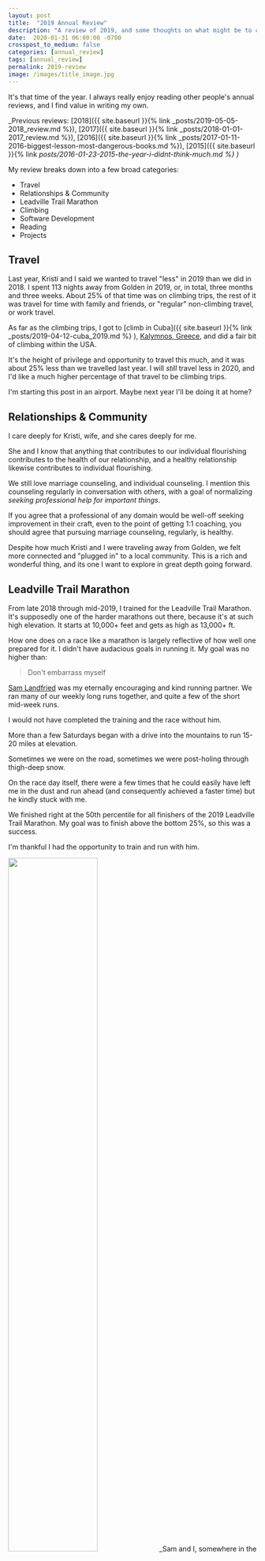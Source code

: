 ```yaml
---
layout: post
title:  "2019 Annual Review"
description: "A review of 2019, and some thoughts on what might be to come in 2020"
date:  2020-01-31 06:00:00 -0700
crosspost_to_medium: false
categories: [annual_review]
tags: [annual_review]
permalink: 2019-review
image: /images/title_image.jpg
---
```


It's that time of the year. I always really enjoy reading other people's annual reviews, and I find value in writing my own. 

_Previous reviews: [2018]({{ site.baseurl }}{% link _posts/2019-05-05-2018_review.md %}), [2017]({{ site.baseurl }}{% link _posts/2018-01-01-2017_review.md %}), 
[2016]({{ site.baseurl }}{% link _posts/2017-01-11-2016-biggest-lesson-most-dangerous-books.md %}), [2015]({{ site.baseurl }}{% link _posts/2016-01-23-2015-the-year-i-didnt-think-much.md %} )_

My review breaks down into a few broad categories:

- Travel
- Relationships & Community
- Leadville Trail Marathon
- Climbing
- Software Development
- Reading
- Projects


## Travel

Last year, Kristi and I said we wanted to travel "less" in 2019 than we did in 2018. I spent 113 nights away from Golden in 2019, or, in total, three months and three weeks. About 25% of that time was on climbing trips, the rest of it was travel for time with family and friends, or "regular" non-climbing travel, or work travel. 

As far as the climbing trips, I got to [climb in Cuba]({{ site.baseurl }}{% link _posts/2019-04-12-cuba_2019.md %} ), [Kalymnos, Greece](https://teamthompsontravels.tumblr.com/post/189273777538/kalymnos-greece-we-met-climbers-from-all-around), and did a fair bit of climbing within the USA. 

It's the height of privilege and opportunity to travel this much, and it was about 25% less than we travelled last year. I will _still_ travel less in 2020, and I'd like a much higher percentage of that travel to be climbing trips. 

I'm starting this post in an airport. Maybe next year I'll be doing it at home?

## Relationships & Community

I care deeply for Kristi, wife, and she cares deeply for me.

She and I know that anything that contributes to our individual flourishing contributes to the health of our relationship, and a healthy relationship likewise contributes to individual flourishing. 

We still love marriage counseling, and individual counseling. I mention this counseling regularly in conversation with others, with a goal of normalizing _seeking professional help for important things_. 

If you agree that a professional of any domain would be well-off seeking improvement in their craft, even to the point of getting 1:1 coaching, you should agree that pursuing marriage counseling, regularly, is healthy. 

<!--more-->

Despite how much Kristi and I were traveling away from Golden, we felt more connected and "plugged in" to a local community. This is a rich and wonderful thing, and its one I want to explore in great depth going forward.

## Leadville Trail Marathon

From late 2018 through mid-2019, I trained for the Leadville Trail Marathon. It's supposedly one of the harder marathons out there, because it's at such high elevation. It starts at 10,000+ feet and gets as high as 13,000+ ft. 

How one does on a race like a marathon is largely reflective of how well one prepared for it. I didn't have audacious goals in running it. My goal was no higher than:

> Don't embarrass myself

[Sam Landfried](https://github.com/samlandfried) was my eternally encouraging and kind running partner. We ran many of our weekly long runs together, and quite a few of the short mid-week runs. 

I would not have completed the training and the race without him. 

More than a few Saturdays began with a drive into the mountains to run 15-20 miles at elevation. 

Sometimes we were on the road, sometimes we were post-holing through thigh-deep snow. 

On the race day itself, there were a few times that he could easily have left me in the dust and run ahead (and consequently achieved a faster time) but he kindly stuck with me. 

We finished right at the 50th percentile for all finishers of the 2019 Leadville Trail Marathon. My goal was to finish above the bottom 25%, so this was a success. 

I'm thankful I had the opportunity to train and run with him. 

<img src='/images/2020-02-01-sam-josh-leadville.jpg' style="width:60%;" />
_Sam and I, somewhere in the latter half of the marathon._
 
## Climbing

The _downside_ of training for and running a marathon is that time spent training has to come from something. For me, the time came from climbing. 

My climbing training in the spring and early summer took at hit, since I was training for Leadville. Between that and a very busy year with lots of travel, I didn't accomplish any of my climbing and training goals, or even spend that much time outside. 

This all said, I did have some wins:
- I did more than a few 5.12d's in a day
- I felt confident on 5.12 in general; onsighted/flashed most 12 minuses
- I hopped on more 5.13s, including a 5.13c in Rifle. I could pretty casually do all the moves on my first attempt (though, of course, weighted the rope dozens of times). Feels projectable, and I'd be very excited to send it in 2020.


## Software Development

I met my goal of last year to give two talks at meetups. I [captured some lessons here](http://localhost:4000/lessons-learned-from-giving-technical-talks) and both talks went quite well.

I'm now into my second year as a software developer, and I've learned a lot, and I look forward to the third year. 

Most of my writing on this website over the last year has been about software development, but at the tactical level; recapping lessons learned and ideas I may want to make easy to find later. 

## Reading

I read 77 books. Here's [my year in books](https://www.goodreads.com/user/year_in_books/2019/27372191) from GoodReads. 

Noteworthy reads:

#### [The Revolt of the Public and the Crisis of Authority](https://www.goodreads.com/book/show/22451908-the-revolt-of-the-public-and-the-crisis-of-authority) 

Paints the current trends in the political sphere as one of the public rejecting the authority of the political elites. 

#### [Worth the Candle](https://www.goodreads.com/book/show/36146179-worth-the-candle) 

A modest 2500 ebook of the "rationalist fiction" genre. I didn't realize that rationalist fiction was a thing, but I enjoyed it. 

#### [Harry Potter and the Methods of Rationality](https://www.goodreads.com/book/show/10016013-harry-potter-and-the-methods-of-rationality) 

More rationalist fiction (also very long, available online for free). It was delightful. 

#### [Resident Aliens: Life in the Christian Colony](https://www.goodreads.com/book/show/145076.Resident_Aliens) 

The authors helped me rationalize my faith and my utter disgust with most of the dominant "christian" organizations and groups in the USA. Here's a pragraph of [a review](https://www.goodreads.com/review/show/2320346336?book_show_action=true&from_review_page=1) of this book on Goodreads:

> One of the most powerful and pertinent messages this book offers is its depiction of a church narrative enslaved to the doctrines of democracy and consumerism. 
> 
> It paints both liberals and conservatives as two sides of the same coin, both looking to the government and her articulation of freedom, human rights, power, peace, and prosperity as method and mode of salvation. 
>
> They cite Yoder’s paradigm: The “activist” church desires to transform the world in a way that makes God and Christ unimportant and unnecessary, and the “conversionist” church is selfishly consumed with an individualistic saving of souls. Both are subjugated to the almighty nation-state and consumed by its heretical perspectives.

#### [Order Without Design: How Markets Shape Cities](https://www.goodreads.com/book/show/39644188-order-without-design)

One of the more potent books I've ever read. I've got a much longer review coming soon, and I am re-reading it right now.

This book is likely to have a lasting impression on the trajectory of my life.

[Here's a long-but-good review](https://www.planetizen.com/blogs/103583-order-without-design-pro-housing-pro-infrastructure)

#### [The Third Pillar: How Markets and the State Leave the Community Behind](https://www.goodreads.com/book/show/40594595-the-third-pillar)

The state (and markets) are crushing community. All the "stuff" of our life happens in this "community" that we live in. 

It's risky that states are unable to perceive it's existence, and we're all impoverished by this state of affairs. 

#### [Wait But Why: The Story of Us](https://waitbutwhy.com/2019/08/story-of-us.html)

This isn't a book - it's a series of very long articles illustrated with stick figures and graphs. It is _incredible_. 

From the introduction:

> As a writer and a generally thinky person, I’ve spent a lot of my life thinking about the society I live in, and societies in general. I’ve always imagined society as a kind of giant human—a living organism like each of us, only much bigger.
> 
> When you’re a single cell in the body of a giant, it’s hard to understand what the giant’s doing, or why it is the way it is, because you can’t really zoom out and look at the whole thing all at once. But we do our best.

It's very worth the click. Go on. Click [right here](https://waitbutwhy.com/2019/08/story-intro.html)

------------------------

I might do a longer book review (or thoughts on the books I read) another time. 


### Things I'm thinking about for 2020

I taught a six-week Bible study on the book of Titus for my church. Learned a lot from it, and enjoyed the experience. Rumor has it others considered it to be "not a total waste of time". I'd like to do this again.

I've been pretty involved with helping mentor Turing students (and non-Turing students) who are breaking into the software development industry. Time spent in this domain is some of the most rewarding things I've undertaken this year, and I'd like to double down on that

I don't do goals so much as trying to build the right habits. If I can lay a good set of habits, then the 'accomplishments' take care of themselves. 

So, I'm working to build habits around writing, software development, teaching, rock climbing, and the intersection of all of the above. 

I've got far more on my mind, and we'll see how 2020 plays out. 

### Other people's annual reviews

- [Let the Roaring 2020s Begin (Mr. Money Mustache)](https://www.mrmoneymustache.com/2019/12/28/let-the-roaring-2020s-begin/)
- [2019: Year in review (Julia Evans)](https://jvns.ca/blog/2019-year-in-review/)
- [2019 Letter (Dan Wang)](https://danwang.co/2019-letter/)
- [2019 review (Robert Heaton)](https://robertheaton.com/2020/01/01/2019-review/)
